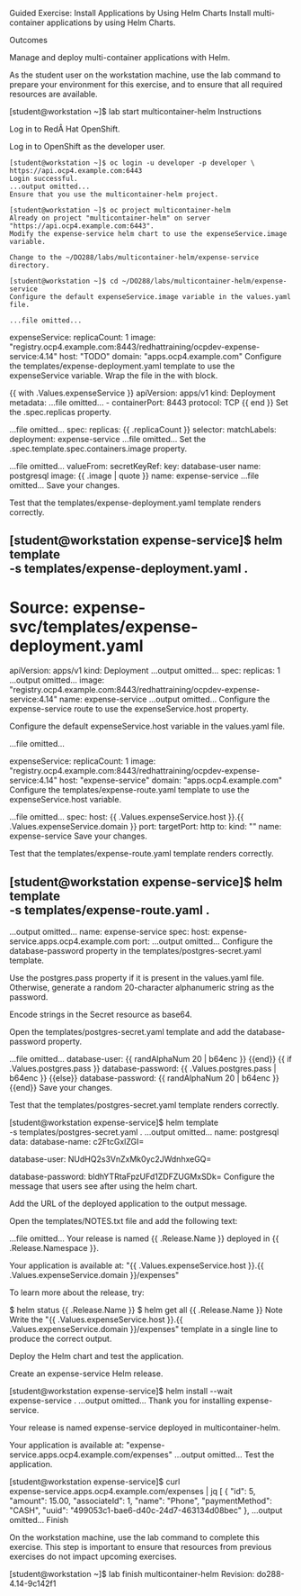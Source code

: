 Guided Exercise: Install Applications by Using Helm Charts
Install multi-container applications by using Helm Charts.

Outcomes


Manage and deploy multi-container applications with Helm.


As the student user on the workstation machine, use the lab command to prepare your environment for this exercise, and to ensure that all required resources are available.

[student@workstation ~]$ lab start multicontainer-helm
Instructions

Log in to RedÂ Hat OpenShift.

Log in to OpenShift as the developer user.
```
[student@workstation ~]$ oc login -u developer -p developer \
https://api.ocp4.example.com:6443
Login successful.
...output omitted...
Ensure that you use the multicontainer-helm project.

[student@workstation ~]$ oc project multicontainer-helm
Already on project "multicontainer-helm" on server "https://api.ocp4.example.com:6443".
Modify the expense-service helm chart to use the expenseService.image variable.

Change to the ~/DO288/labs/multicontainer-helm/expense-service directory.

[student@workstation ~]$ cd ~/DO288/labs/multicontainer-helm/expense-service
Configure the default expenseService.image variable in the values.yaml file.

...file omitted...
```
expenseService:
  replicaCount: 1
  image: "registry.ocp4.example.com:8443/redhattraining/ocpdev-expense-service:4.14"
  host: "TODO"
  domain: "apps.ocp4.example.com"
Configure the templates/expense-deployment.yaml template to use the expenseService variable. Wrap the file in the with block.

{{ with .Values.expenseService }}
apiVersion: apps/v1
kind: Deployment
metadata:
...file omitted...
        - containerPort: 8443
          protocol: TCP
{{ end }}
Set the .spec.replicas property.

...file omitted...
spec:
  replicas: {{ .replicaCount }}
  selector:
    matchLabels:
      deployment: expense-service
...file omitted...
Set the .spec.template.spec.containers.image property.

...file omitted...
            valueFrom:
              secretKeyRef:
                key: database-user
                name: postgresql
        image: {{ .image | quote }}
        name: expense-service
...file omitted...
Save your changes.

Test that the templates/expense-deployment.yaml template renders correctly.

[student@workstation expense-service]$ helm template \
-s templates/expense-deployment.yaml .
---
# Source: expense-svc/templates/expense-deployment.yaml
apiVersion: apps/v1
kind: Deployment
...output omitted...
spec:
  replicas: 1
...output omitted...
        image: "registry.ocp4.example.com:8443/redhattraining/ocpdev-expense-service:4.14"
        name: expense-service
...output omitted...
Configure the expense-service route to use the expenseService.host property.

Configure the default expenseService.host variable in the values.yaml file.

...file omitted...

expenseService:
  replicaCount: 1
  image: "registry.ocp4.example.com:8443/redhattraining/ocpdev-expense-service:4.14"
  host: "expense-service"
  domain: "apps.ocp4.example.com"
Configure the templates/expense-route.yaml template to use the expenseService.host variable.

...file omitted...
spec:
  host: {{ .Values.expenseService.host }}.{{ .Values.expenseService.domain }}
  port:
    targetPort: http
  to:
    kind: ""
    name: expense-service
Save your changes.

Test that the templates/expense-route.yaml template renders correctly.

[student@workstation expense-service]$ helm template \
-s templates/expense-route.yaml .
---
...output omitted...
  name: expense-service
spec:
  host: expense-service.apps.ocp4.example.com
  port:
...output omitted...
Configure the database-password property in the templates/postgres-secret.yaml template.

Use the postgres.pass property if it is present in the values.yaml file. Otherwise, generate a random 20-character alphanumeric string as the password.

Encode strings in the Secret resource as base64.

Open the templates/postgres-secret.yaml template and add the database-password property.

...file omitted...
  database-user: {{ randAlphaNum 20 | b64enc }}
  {{end}}
  {{ if .Values.postgres.pass }}
  database-password: {{ .Values.postgres.pass | b64enc }}
  {{else}}
  database-password: {{ randAlphaNum 20 | b64enc }}
  {{end}}
Save your changes.

Test that the templates/postgres-secret.yaml template renders correctly.

[student@workstation expense-service]$ helm template \
-s templates/postgres-secret.yaml .
...output omitted...
  name: postgresql
data:
  database-name: c2FtcGxlZGI=

  database-user: NUdHQ2s3VnZxMk0yc2JWdnhxeGQ=


  database-password: bldhYTRtaFpzUFd1ZDFZUGMxSDk=
Configure the message that users see after using the helm chart.

Add the URL of the deployed application to the output message.

Open the templates/NOTES.txt file and add the following text:

...file omitted...
Your release is named {{ .Release.Name }} deployed in {{ .Release.Namespace }}.

Your application is available at: "{{ .Values.expenseService.host }}.{{ .Values.expenseService.domain }}/expenses"

To learn more about the release, try:

  $ helm status {{ .Release.Name }}
  $ helm get all {{ .Release.Name }}
Note
Write the "{{ .Values.expenseService.host }}.{{ .Values.expenseService.domain }}/expenses" template in a single line to produce the correct output.

Deploy the Helm chart and test the application.

Create an expense-service Helm release.

[student@workstation expense-service]$ helm install --wait \
expense-service .
...output omitted...
Thank you for installing expense-service.

Your release is named expense-service deployed in multicontainer-helm.

Your application is available at: "expense-service.apps.ocp4.example.com/expenses"
...output omitted...
Test the application.

[student@workstation expense-service]$ curl \
expense-service.apps.ocp4.example.com/expenses | jq
[
  {
    "id": 5,
    "amount": 15.00,
    "associateId": 1,
    "name": "Phone",
    "paymentMethod": "CASH",
    "uuid": "499053c1-bae6-d40c-24d7-463134d08bec"
  },
...output omitted...
Finish

On the workstation machine, use the lab command to complete this exercise. This step is important to ensure that resources from previous exercises do not impact upcoming exercises.

[student@workstation ~]$ lab finish multicontainer-helm
Revision: do288-4.14-9c142f1
